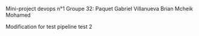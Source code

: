 Mini-project devops n°1
Groupe 32:
Paquet Gabriel
Villanueva Brian
Mcheik Mohamed

Modification for test pipeline test 2
